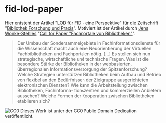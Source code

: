 fid-lod-paper
=============

Hier entsteht der Artikel "LOD für FID - eine Perspektive" für die Zeitschrift "[Bibliothek Forschung und Praxis](http://ld.zdb-services.de/resource/2027357-5)". Motiviert ist der Artikel durch [Jens Wonke-Stehles](mailto:jens.wonke-stehle@sub.uni-hamburg.de) "[Call for Paper "Fachportale von Bibliotheken"](http://blogs.sub.uni-hamburg.de/webis/2013/03/25/cfp-fachportale-von-bibliotheken-bibliothek-forschung-und-praxis/)".

>Der Umbau der Sondersammelgebiete in Fachinformationsdienste für die Wissenschaft
>macht auch eine Neuorientierung der Virtuellen Fachbibliotheken und Fachportalen nötig.
>[...] Es stellen sich nun strategische, wirtschaftliche und technische Fragen.
>Was ist die besondere Stärke der Bibliotheken in der webbasierten, überregionalen
>Informationsversorgung der Spitzenforschung? Welche Strategien unterstützen Bibliotheken
>beim Aufbau und Betrieb von flexibel an den Bedürfnissen der Zielgruppe ausgerichteten
>elektronischen Diensten? Wie kann die Arbeitsteilung zwischen Bibliotheken, Fachinforma-
>tionszentren und kommerziellen Anbietern aussehen? Welche Formen der Kooperation zwischen
>Bibliotheken etablieren sich?

![CC0](http://i.creativecommons.org/p/zero/1.0/88x31.png "CC0") Dieses Werk ist unter der CC0 Public Domain Dedication veröffentlicht.
